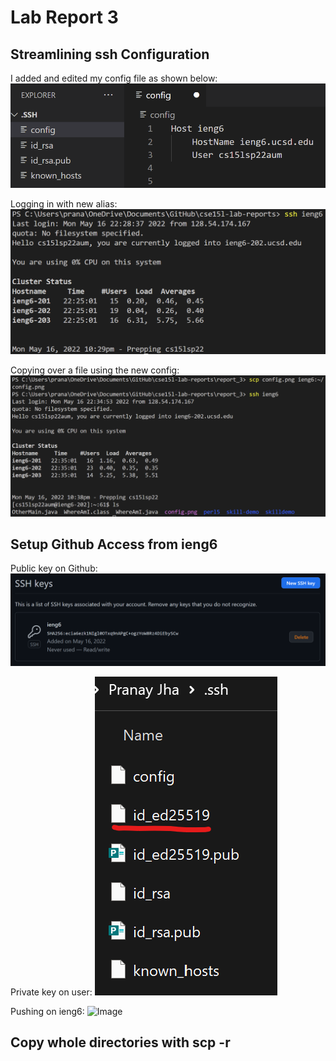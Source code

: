 # Lab Report 3

## Streamlining ssh Configuration
I added and edited my config file as shown below:
![Image](config.png)

Logging in with new alias:
![Image](login.png)

Copying over a file using the new config:
![Image](scp.png)

## Setup Github Access from ieng6
Public key on Github:
![Image](sshpublic.png)

Private key on user:
![Image](sshprivate.png)

Pushing on ieng6:
![Image](push.png)

## Copy whole directories with scp -r
